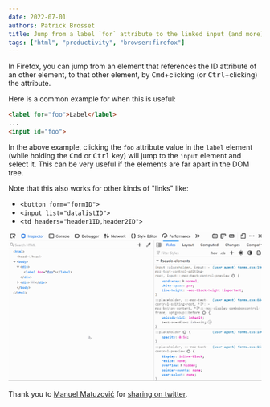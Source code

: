 ```yaml
---
date: 2022-07-01
authors: Patrick Brosset
title: Jump from a label `for` attribute to the linked input (and more)
tags: ["html", "productivity", "browser:firefox"]
---
```


In Firefox, you can jump from an element that references the ID attribute of an other element, to that other element, by <kbd>Cmd</kbd>+clicking (or <kbd>Ctrl</kbd>+clicking) the attribute.

Here is a common example for when this is useful:

```html
<label for="foo">Label</label>
...
<input id="foo">
```

In the above example, clicking the `foo` attribute value in the `label` element (while holding the <kbd>Cmd</kbd> or <kbd>Ctrl</kbd> key) will jump to the `input` element and select it. This can be very useful if the elements are far apart in the DOM tree.

Note that this also works for other kinds of "links" like:

* `<button form="formID">`
* `<input list="datalistID">`
* `<td headers="header1ID,header2ID">`

![GIF animation showing the Firefox DevTools Inspector panel, the mouse clicks the for attribute of a label element and the selection jumps to the related input element](/assets/img/jump-to-referenced-elements.gif)

Thank you to [Manuel Matuzović](https://twitter.com/mmatuzo) for [sharing on twitter](https://twitter.com/mmatuzo/status/1542768792836636672).
